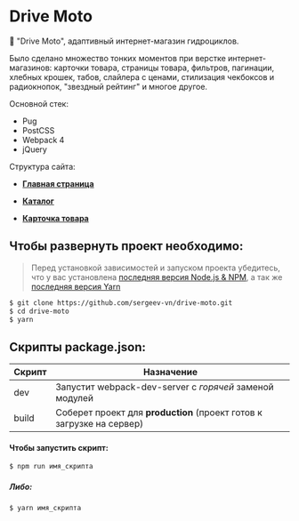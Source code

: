 # Drive Moto
🚤  "Drive Moto", адаптивный интернет-магазин гидроциклов.

Было сделано множество тонких моментов при верстке интернет-магазинов: карточки товара, страницы товара, фильтров, пагинации, хлебных крошек, табов, слайлера с ценами, стилизация чекбоксов и радиокнопок, "звездный рейтинг" и многое другое.

Основной стек:
+ Pug
+ PostCSS
+ Webpack 4
+ jQuery

Структура сайта:

+ [**Главная страница**](https://sergeev-vn.github.io/drive-moto/)

+ [**Каталог**](https://sergeev-vn.github.io/drive-moto/catalog)

+ [**Карточка товара**](https://sergeev-vn.github.io/drive-moto/card-product)

## Чтобы развернуть проект необходимо:
> Перед установкой зависимостей и запуском проекта убедитесь, что у вас установлена [последняя версия Node.js & NPM](https://nodejs.org/en/download/current/), а так же
> [последняя версия Yarn](https://yarnpkg.com/ru/docs/install)

```sh
$ git clone https://github.com/sergeev-vn/drive-moto.git
$ cd drive-moto
$ yarn
```

## Скрипты package.json:

| Скрипт | Назначение                                                                                   |
| ------ | -------------------------------------------------------------------------------------------- |
| dev    | Запустит webpack-dev-server с _горячей_ заменой модулей                                      |
| build  | Соберет проект для **production** (проект готов к загрузке на сервер)                        |

#### Чтобы запустить скрипт:

```sh
$ npm run имя_скрипта
```

##### Либо:

```sh
$ yarn имя_скрипта
```
